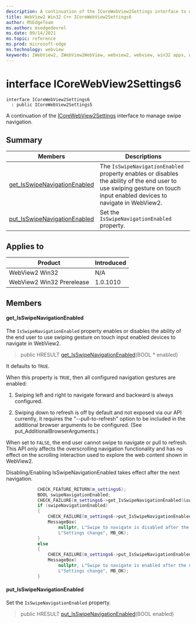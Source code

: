 ```yaml
---
description: A continuation of the ICoreWebView2Settings interface to manage swipe navigation.
title: WebView2 Win32 C++ ICoreWebView2Settings6
author: MSEdgeTeam
ms.author: msedgedevrel
ms.date: 09/14/2021
ms.topic: reference
ms.prod: microsoft-edge
ms.technology: webview
keywords: IWebView2, IWebView2WebView, webview2, webview, win32 apps, win32, edge, ICoreWebView2, ICoreWebView2Controller, browser control, edge html, ICoreWebView2Settings6
---
```


# interface ICoreWebView2Settings6

```
interface ICoreWebView2Settings6
  : public ICoreWebView2Settings5
```

A continuation of the [ICoreWebView2Settings](icorewebview2settings.md) interface to manage swipe navigation.

## Summary

 Members                        | Descriptions
--------------------------------|---------------------------------------------
[get_IsSwipeNavigationEnabled](#get_isswipenavigationenabled) | The `IsSwipeNavigationEnabled` property enables or disables the ability of the end user to use swiping gesture on touch input enabled devices to navigate in WebView2.
[put_IsSwipeNavigationEnabled](#put_isswipenavigationenabled) | Set the `IsSwipeNavigationEnabled` property.

## Applies to

Product                         | Introduced
--------------------------------|---------------------------------------------
WebView2 Win32            |    N/A
WebView2 Win32 Prerelease |    1.0.1010

## Members

#### get_IsSwipeNavigationEnabled

The `IsSwipeNavigationEnabled` property enables or disables the ability of the end user to use swiping gesture on touch input enabled devices to navigate in WebView2.

> public HRESULT [get_IsSwipeNavigationEnabled](#get_isswipenavigationenabled)(BOOL * enabled)

It defaults to `TRUE`.

When this property is `TRUE`, then all configured navigation gestures are enabled:

1. Swiping left and right to navigate forward and backward is always configured.

1. Swiping down to refresh is off by default and not exposed via our API currently, it requires the "--pull-to-refresh" option to be included in the additional browser arguments to be configured. (See put_AdditionalBrowserArguments.)

When set to `FALSE`, the end user cannot swipe to navigate or pull to refresh. This API only affects the overscrolling navigation functionality and has no effect on the scrolling interaction used to explore the web content shown in WebView2.

Disabling/Enabling IsSwipeNavigationEnabled takes effect after the next navigation.

```cpp
            CHECK_FEATURE_RETURN(m_settings6);
            BOOL swipeNavigationEnabled;
            CHECK_FAILURE(m_settings6->get_IsSwipeNavigationEnabled(&swipeNavigationEnabled));
            if (swipeNavigationEnabled)
            {
                CHECK_FAILURE(m_settings6->put_IsSwipeNavigationEnabled(FALSE));
                MessageBox(
                    nullptr, L"Swipe to navigate is disabled after the next navigation.",
                    L"Settings change", MB_OK);
            }
            else
            {
                CHECK_FAILURE(m_settings6->put_IsSwipeNavigationEnabled(TRUE));
                MessageBox(
                    nullptr, L"Swipe to navigate is enabled after the next navigation.",
                    L"Settings change", MB_OK);
            }
```

#### put_IsSwipeNavigationEnabled

Set the `IsSwipeNavigationEnabled` property.

> public HRESULT [put_IsSwipeNavigationEnabled](#put_isswipenavigationenabled)(BOOL enabled)

